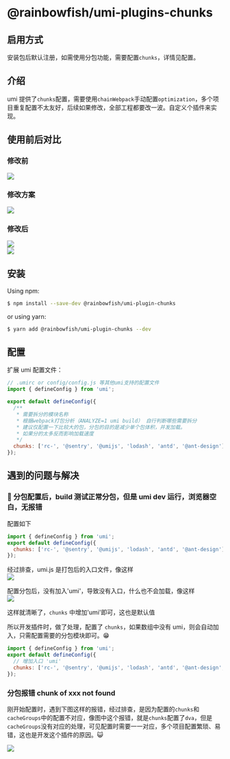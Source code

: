 # @rainbowfish/umi-plugins-chunks

## 启用方式

安装包后默认注册，如需使用分包功能，需要配置`chunks`，详情见配置。

## 介绍

umi 提供了`chunks`配置，需要使用`chainWebpack`手动配置`optimization`，多个项目重复配置不太友好，后续如果修改，全部工程都要改一波。自定义个插件来实现。

## 使用前后对比

### 修改前

![](https://tva1.sinaimg.cn/large/008i3skNly1gpvnnwkbvrj31hy0u07lx.jpg)

### 修改方案

![](https://tva1.sinaimg.cn/large/008i3skNly1gpvnrom21vj31g00u0nfa.jpg)

### 修改后

![](https://tva1.sinaimg.cn/large/008i3skNly1gpvnthrz6ij31mo0u01ku.jpg)  
![](https://tva1.sinaimg.cn/large/008i3skNly1gpvnu2k46uj31n50u01kx.jpg)

## 安装

Using npm:

```bash
$ npm install --save-dev @rainbowfish/umi-plugin-chunks
```

or using yarn:

```bash
$ yarn add @rainbowfish/umi-plugin-chunks --dev
```

## 配置

扩展 umi 配置文件：

```js
// .umirc or config/config.js 等其他umi支持的配置文件
import { defineConfig } from 'umi';

export default defineConfig({
  /**
   * 需要拆分的模块名称
   * 根据webpack打包分析（ANALYZE=1 umi build） 自行判断哪些需要拆分
   * 建议仅配置一下比较大的包，分包的目的是减少单个包体积，并发加载。
   * 如果分的太多反而影响加载速度
   */
  chunks: ['rc-', '@sentry', '@umijs', 'lodash', 'antd', '@ant-design'],
});
```

## 遇到的问题与解决

###  分包配置后，build 测试正常分包，但是 umi dev 运行，浏览器空白，无报错

配置如下

```js
import { defineConfig } from 'umi';
export default defineConfig({
  chunks: ['rc-', '@sentry', '@umijs', 'lodash', 'antd', '@ant-design'],
});
```

经过排查，umi.js 是打包后的入口文件，像这样  
![](https://tva1.sinaimg.cn/large/008i3skNly1gpvtweoeejj318q09qmyq.jpg)

配置分包后，没有加入'umi'，导致没有入口，什么也不会加载，像这样  
![](https://tva1.sinaimg.cn/large/008i3skNly1gpvtzrgv16j31ci0e4gr1.jpg)

这样就清晰了，`chunks` 中增加'umi'即可，这也是默认值

所以开发插件时，做了处理，配置了 `chunks`，如果数组中没有 umi，则会自动加入，只需配置需要的分包模块即可。😁

```js
import { defineConfig } from 'umi';
export default defineConfig({
  // 增加入口 'umi'
  chunks: ['rc-', '@sentry', '@umijs', 'lodash', 'antd', '@ant-design', 'umi'],
});
```

### 分包报错 chunk of xxx not found

刚开始配置时，遇到下图这样的报错，经过排查，是因为配置的`chunks`和`cacheGroups`中的配置不对应，像图中这个报错，就是`chunks`配置了`dva`，但是`cacheGroups`没有对应的处理，可见配置时需要一一对应，多个项目配置繁琐、易错，这也是开发这个插件的原因。😺

![](https://tva1.sinaimg.cn/large/008i3skNly1gpvx1e3h9tj31ya0tm4jv.jpg)
